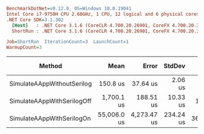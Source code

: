 ``` ini

BenchmarkDotNet=v0.12.0, OS=Windows 10.0.19041
Intel Core i7-9750H CPU 2.60GHz, 1 CPU, 12 logical and 6 physical cores
.NET Core SDK=3.1.302
  [Host]   : .NET Core 3.1.6 (CoreCLR 4.700.20.26901, CoreFX 4.700.20.31603), X64 RyuJIT
  ShortRun : .NET Core 3.1.6 (CoreCLR 4.700.20.26901, CoreFX 4.700.20.31603), X64 RyuJIT

Job=ShortRun  IterationCount=3  LaunchCount=1  
WarmupCount=3  

```
|                     Method |        Mean |       Error |    StdDev |  Ratio | RatioSD |     Gen 0 |    Gen 1 | Gen 2 |  Allocated |
|--------------------------- |------------:|------------:|----------:|-------:|--------:|----------:|---------:|------:|-----------:|
| SimulateAAppWithoutSerilog |    150.8 us |    37.64 us |   2.06 us |   1.00 |    0.00 |    6.3477 |   0.7324 |     - |   39.16 KB |
| SimulateAAppWithSerilogOff |  1,700.1 us |   188.51 us |  10.33 us |  11.28 |    0.22 |  439.4531 |  54.6875 |     - |    2702 KB |
|  SimulateAAppWithSerilogOn | 55,006.0 us | 4,273.47 us | 234.24 us | 364.89 |    5.83 | 7700.0000 | 100.0000 |     - | 47214.6 KB |

